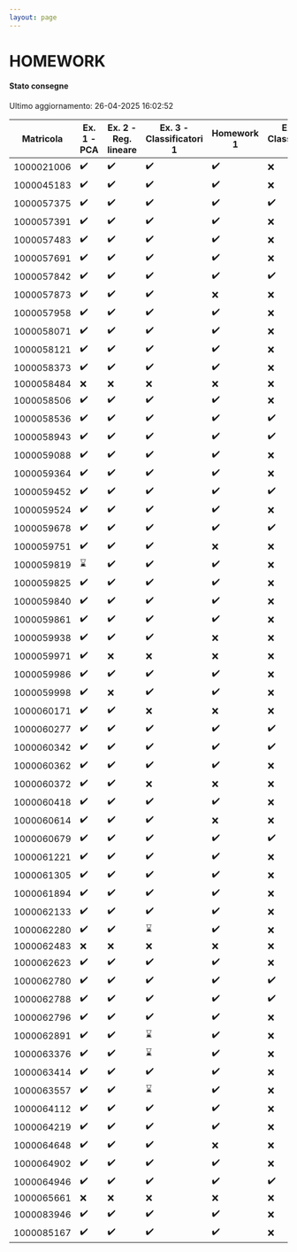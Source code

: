 ```yaml
---
layout: page
---
```


# HOMEWORK

#### Stato consegne

Ultimo aggiornamento: 26-04-2025 16:02:52

| Matricola | Ex. 1 - PCA|Ex. 2 - Reg. lineare|Ex. 3 - Classificatori 1|Homework 1|Ex. 4 - Classificatori 2|Homework 2 |
| --- | ---|---|---|---|---|--- |
| 1000021006 |:heavy_check_mark:|:heavy_check_mark:|:heavy_check_mark:|:heavy_check_mark:|:x:|:x:|
| 1000045183 |:heavy_check_mark:|:heavy_check_mark:|:heavy_check_mark:|:heavy_check_mark:|:x:|:x:|
| 1000057375 |:heavy_check_mark:|:heavy_check_mark:|:heavy_check_mark:|:heavy_check_mark:|:heavy_check_mark:|:x:|
| 1000057391 |:heavy_check_mark:|:heavy_check_mark:|:heavy_check_mark:|:heavy_check_mark:|:x:|:x:|
| 1000057483 |:heavy_check_mark:|:heavy_check_mark:|:heavy_check_mark:|:heavy_check_mark:|:x:|:x:|
| 1000057691 |:heavy_check_mark:|:heavy_check_mark:|:heavy_check_mark:|:heavy_check_mark:|:x:|:x:|
| 1000057842 |:heavy_check_mark:|:heavy_check_mark:|:heavy_check_mark:|:heavy_check_mark:|:heavy_check_mark:|:x:|
| 1000057873 |:heavy_check_mark:|:heavy_check_mark:|:heavy_check_mark:|:x:|:x:|:x:|
| 1000057958 |:heavy_check_mark:|:heavy_check_mark:|:heavy_check_mark:|:heavy_check_mark:|:x:|:x:|
| 1000058071 |:heavy_check_mark:|:heavy_check_mark:|:heavy_check_mark:|:heavy_check_mark:|:x:|:x:|
| 1000058121 |:heavy_check_mark:|:heavy_check_mark:|:heavy_check_mark:|:heavy_check_mark:|:x:|:x:|
| 1000058373 |:heavy_check_mark:|:heavy_check_mark:|:heavy_check_mark:|:heavy_check_mark:|:x:|:x:|
| 1000058484 |:x:|:x:|:x:|:x:|:x:|:x:|
| 1000058506 |:heavy_check_mark:|:heavy_check_mark:|:heavy_check_mark:|:heavy_check_mark:|:x:|:x:|
| 1000058536 |:heavy_check_mark:|:heavy_check_mark:|:heavy_check_mark:|:heavy_check_mark:|:heavy_check_mark:|:x:|
| 1000058943 |:heavy_check_mark:|:heavy_check_mark:|:heavy_check_mark:|:heavy_check_mark:|:heavy_check_mark:|:x:|
| 1000059088 |:heavy_check_mark:|:heavy_check_mark:|:heavy_check_mark:|:heavy_check_mark:|:x:|:x:|
| 1000059364 |:heavy_check_mark:|:heavy_check_mark:|:heavy_check_mark:|:heavy_check_mark:|:x:|:x:|
| 1000059452 |:heavy_check_mark:|:heavy_check_mark:|:heavy_check_mark:|:heavy_check_mark:|:heavy_check_mark:|:x:|
| 1000059524 |:heavy_check_mark:|:heavy_check_mark:|:heavy_check_mark:|:heavy_check_mark:|:x:|:x:|
| 1000059678 |:heavy_check_mark:|:heavy_check_mark:|:heavy_check_mark:|:heavy_check_mark:|:heavy_check_mark:|:x:|
| 1000059751 |:heavy_check_mark:|:heavy_check_mark:|:heavy_check_mark:|:x:|:x:|:x:|
| 1000059819 |:hourglass:|:heavy_check_mark:|:heavy_check_mark:|:heavy_check_mark:|:x:|:x:|
| 1000059825 |:heavy_check_mark:|:heavy_check_mark:|:heavy_check_mark:|:heavy_check_mark:|:x:|:x:|
| 1000059840 |:heavy_check_mark:|:heavy_check_mark:|:heavy_check_mark:|:heavy_check_mark:|:x:|:x:|
| 1000059861 |:heavy_check_mark:|:heavy_check_mark:|:heavy_check_mark:|:heavy_check_mark:|:x:|:x:|
| 1000059938 |:heavy_check_mark:|:heavy_check_mark:|:heavy_check_mark:|:x:|:x:|:x:|
| 1000059971 |:heavy_check_mark:|:x:|:x:|:x:|:x:|:x:|
| 1000059986 |:heavy_check_mark:|:heavy_check_mark:|:heavy_check_mark:|:heavy_check_mark:|:x:|:x:|
| 1000059998 |:heavy_check_mark:|:x:|:heavy_check_mark:|:heavy_check_mark:|:x:|:x:|
| 1000060171 |:heavy_check_mark:|:heavy_check_mark:|:x:|:x:|:x:|:x:|
| 1000060277 |:heavy_check_mark:|:heavy_check_mark:|:heavy_check_mark:|:heavy_check_mark:|:heavy_check_mark:|:x:|
| 1000060342 |:heavy_check_mark:|:heavy_check_mark:|:heavy_check_mark:|:heavy_check_mark:|:heavy_check_mark:|:x:|
| 1000060362 |:heavy_check_mark:|:heavy_check_mark:|:heavy_check_mark:|:heavy_check_mark:|:x:|:x:|
| 1000060372 |:heavy_check_mark:|:heavy_check_mark:|:x:|:x:|:x:|:x:|
| 1000060418 |:heavy_check_mark:|:heavy_check_mark:|:heavy_check_mark:|:heavy_check_mark:|:x:|:x:|
| 1000060614 |:heavy_check_mark:|:heavy_check_mark:|:heavy_check_mark:|:x:|:x:|:x:|
| 1000060679 |:heavy_check_mark:|:heavy_check_mark:|:heavy_check_mark:|:heavy_check_mark:|:heavy_check_mark:|:x:|
| 1000061221 |:heavy_check_mark:|:heavy_check_mark:|:heavy_check_mark:|:heavy_check_mark:|:x:|:x:|
| 1000061305 |:heavy_check_mark:|:heavy_check_mark:|:heavy_check_mark:|:heavy_check_mark:|:x:|:x:|
| 1000061894 |:heavy_check_mark:|:heavy_check_mark:|:heavy_check_mark:|:heavy_check_mark:|:x:|:x:|
| 1000062133 |:heavy_check_mark:|:heavy_check_mark:|:heavy_check_mark:|:heavy_check_mark:|:x:|:x:|
| 1000062280 |:heavy_check_mark:|:heavy_check_mark:|:hourglass:|:heavy_check_mark:|:x:|:x:|
| 1000062483 |:x:|:x:|:x:|:x:|:x:|:x:|
| 1000062623 |:heavy_check_mark:|:heavy_check_mark:|:heavy_check_mark:|:heavy_check_mark:|:x:|:x:|
| 1000062780 |:heavy_check_mark:|:heavy_check_mark:|:heavy_check_mark:|:heavy_check_mark:|:heavy_check_mark:|:x:|
| 1000062788 |:heavy_check_mark:|:heavy_check_mark:|:heavy_check_mark:|:heavy_check_mark:|:heavy_check_mark:|:x:|
| 1000062796 |:heavy_check_mark:|:heavy_check_mark:|:heavy_check_mark:|:heavy_check_mark:|:x:|:x:|
| 1000062891 |:heavy_check_mark:|:heavy_check_mark:|:hourglass:|:heavy_check_mark:|:x:|:x:|
| 1000063376 |:heavy_check_mark:|:heavy_check_mark:|:hourglass:|:heavy_check_mark:|:x:|:x:|
| 1000063414 |:heavy_check_mark:|:heavy_check_mark:|:heavy_check_mark:|:heavy_check_mark:|:x:|:x:|
| 1000063557 |:heavy_check_mark:|:heavy_check_mark:|:hourglass:|:heavy_check_mark:|:x:|:x:|
| 1000064112 |:heavy_check_mark:|:heavy_check_mark:|:heavy_check_mark:|:heavy_check_mark:|:x:|:x:|
| 1000064219 |:heavy_check_mark:|:heavy_check_mark:|:heavy_check_mark:|:heavy_check_mark:|:x:|:x:|
| 1000064648 |:heavy_check_mark:|:heavy_check_mark:|:heavy_check_mark:|:x:|:x:|:x:|
| 1000064902 |:heavy_check_mark:|:heavy_check_mark:|:heavy_check_mark:|:heavy_check_mark:|:x:|:x:|
| 1000064946 |:heavy_check_mark:|:heavy_check_mark:|:heavy_check_mark:|:heavy_check_mark:|:heavy_check_mark:|:x:|
| 1000065661 |:x:|:x:|:x:|:x:|:x:|:x:|
| 1000083946 |:heavy_check_mark:|:heavy_check_mark:|:heavy_check_mark:|:heavy_check_mark:|:x:|:x:|
| 1000085167 |:heavy_check_mark:|:heavy_check_mark:|:heavy_check_mark:|:heavy_check_mark:|:x:|:x:|
